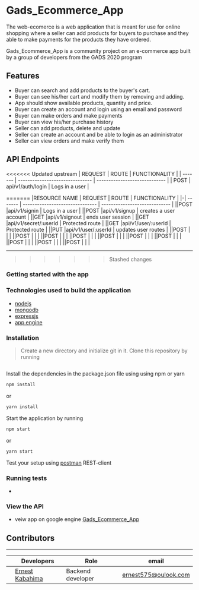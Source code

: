 # Gads_Ecommerce_App

The web-ecomerce is a web application that is meant for use for online shopping where a seller can add products for buyers to purchase and they able to make payments for the products they have ordered.

Gads_Ecommerce_App is a community project on an e-commerce app built by a group of developers from the GADS 2020 program

## Features
- Buyer can search and add products to the buyer's cart.
- Buyer can see his/her cart and modify them by removing and adding. 
- App should show available products, quantity and price.
- Buyer can create an account and login using an email and password
- Buyer can make orders and make payments 
- Buyer can view his/her purchase history
- Seller can add products, delete and update
- Seller can create an account and be able to login as an administrator
- Seller can view orders and make verify them


## API Endpoints

<<<<<<< Updated upstream
| REQUEST | ROUTE                           | FUNCTIONALITY                 |
| ------- | ------------------------------- | ----------------------------- |
| POST    | api/v1/auth/login               | Logs in a user                |

=======
|RESOURCE NAME | REQUEST | ROUTE                           | FUNCTIONALITY                 |
|-| ------- | ------------------------------- | ----------------------------- |
||POST     |api/v1/signin               | Logs in a user                |
||POST     |api/v1/signup               | creates a user account        |
||GET      |api/v1/signout              | ends user session             |
||GET      |api/v1/secret/:userId            | Protected route               |
||GET      |api/v1/user/:userId              | Protected route               |
||PUT      |api/v1/user/:userId              | updates user routes           |
||POST      |            | |
||POST      |            | |
||POST      |            | |
||POST      |            | |
||POST      |            | |
||POST      |            | |
||POST      |            | |
||POST      |            | |
||POST      |            | |
||POST      |            | |

-----------------------------------------------------------------------------
>>>>>>> Stashed changes

### Getting started with the app

### Technologies used to build the application

-   [nodejs ](link)
-   [mongodb](link)
-   [expressjs](link)
-   [app engine]()


### Installation

 > Create a new directory and initialize git in it. Clone this repository by running

```sh

```
Install the dependencies in the package.json file using using npm or yarn

```sh
npm install 
```
or 
```sh
yarn install 
```


Start the application by running

```sh
npm start
```
or 
```sh
yarn start
```

Test your setup using [postman](www.getpostman.com) REST-client

### Running tests

-  

### View the API 
- veiw app on google engine 
[Gads_Ecommerce_App]()
## Contributors 
***  
|| Developers | Role |email|
|--|-----------|------|-----|
||[Ernest Kabahima]( www.github.com/kabahima) |Backend developer |ernest575@oulook.com |
